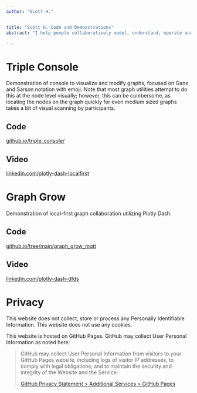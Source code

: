```yaml
---
author: "Scott H."


title: "Scott H. Code and Demonstrations"
abstract: "I help people collaboratively model, understand, operate and improve systems using local-first graph analysis that prioritizes human cognition over machine."

---
```

# Triple Console

Demonstration of console to visualize and modify graphs, focused on Gane and Sarson notation with emoji.  Note that most graph utilities attempt to do this at the node level visually; however, this can be cumbersome, as locating the nodes on the graph quickly for even medium sized graphs takes a bit of visual scanning by participants.

## Code

[github.io/triple_console/](https://github.com/scott-h-system-analyst/scott-h-system-analyst.github.io/tree/main/triple_console)

## Video

[linkedin.com/plotly-dash-localfirst](https://www.linkedin.com/posts/scott-h-system-analyst_plotly-dash-localfirst-activity-7036110405613559808-kbp0)

# Graph Grow

Demonstration of local-first graph collaboration utilizing Plotly Dash. 


## Code

[github.io/tree/main/graph_grow_mqtt](https://github.com/scott-h-system-analyst/scott-h-system-analyst.github.io/tree/main/graph_grow_mqtt)  

## Video
 
[linkedin.com/plotly-dash-dfds](https://www.linkedin.com/posts/scott-h-system-analyst_plotly-dash-dfds-activity-7033319022272110592-STeP/)  

# Privacy

This website does not collect, store or process any Personally Identifiable Information. This website does not use any cookies.


This website is hosted on GitHub Pages. GitHub may collect User Personal Information as noted here:


<blockquote>

<p>GitHub may collect User Personal Information from visitors to your GitHub Pages website, including logs of visitor IP addresses, to comply with legal obligations, and to maintain the security and integrity of the Website and the Service.</p>

  <p><a href="https://docs.github.com/en/github/site-policy/github-privacy-statement#github-pages">GitHub Privacy Statement &gt; Additional Services &gt; GitHub Pages</a></p>
</blockquote>
